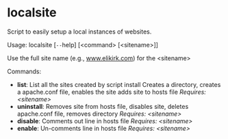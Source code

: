 # localsite
Script to easily setup a local instances of websites.

Usage: localsite [`--`help] [&lt;command&gt; [&lt;sitename&gt;]]

Use the full site name (e.g., www.elikirk.com) for the &lt;sitename&gt;

Commands:
<ul>
   <li><strong>list</strong>: List all the sites created by script install     Creates a directory, creates a apache.conf file, enables the site adds site to hosts file <em>Requires: &lt;sitename&gt;</em></li>
   <li><strong>uninstall</strong>: Removes site from hosts file, disables site, deletes apache.conf file, removes directory <em>Requires: &lt;sitename&gt;</em></li>
   <li><strong>disable</strong>: Comments out line in hosts file <em>Requires: &lt;sitename&gt;</em></li>
   <li><strong>enable</strong>: Un-comments line in hosts file <em>Requires: &lt;sitename&gt;</em></li>
</ul>

